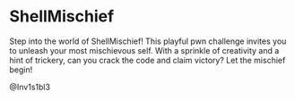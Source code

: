 # ShellMischief

Step into the world of ShellMischief! This playful pwn challenge invites you to unleash your most mischievous self. With a sprinkle of creativity and a hint of trickery, can you crack the code and claim victory? Let the mischief begin!

@Inv1s1bl3

